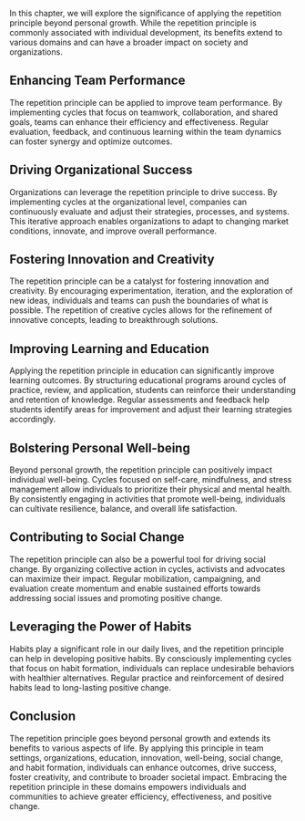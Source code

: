 
In this chapter, we will explore the significance of applying the repetition principle beyond personal growth. While the repetition principle is commonly associated with individual development, its benefits extend to various domains and can have a broader impact on society and organizations.

## Enhancing Team Performance

The repetition principle can be applied to improve team performance. By implementing cycles that focus on teamwork, collaboration, and shared goals, teams can enhance their efficiency and effectiveness. Regular evaluation, feedback, and continuous learning within the team dynamics can foster synergy and optimize outcomes.

## Driving Organizational Success

Organizations can leverage the repetition principle to drive success. By implementing cycles at the organizational level, companies can continuously evaluate and adjust their strategies, processes, and systems. This iterative approach enables organizations to adapt to changing market conditions, innovate, and improve overall performance.

## Fostering Innovation and Creativity

The repetition principle can be a catalyst for fostering innovation and creativity. By encouraging experimentation, iteration, and the exploration of new ideas, individuals and teams can push the boundaries of what is possible. The repetition of creative cycles allows for the refinement of innovative concepts, leading to breakthrough solutions.

## Improving Learning and Education

Applying the repetition principle in education can significantly improve learning outcomes. By structuring educational programs around cycles of practice, review, and application, students can reinforce their understanding and retention of knowledge. Regular assessments and feedback help students identify areas for improvement and adjust their learning strategies accordingly.

## Bolstering Personal Well-being

Beyond personal growth, the repetition principle can positively impact individual well-being. Cycles focused on self-care, mindfulness, and stress management allow individuals to prioritize their physical and mental health. By consistently engaging in activities that promote well-being, individuals can cultivate resilience, balance, and overall life satisfaction.

## Contributing to Social Change

The repetition principle can also be a powerful tool for driving social change. By organizing collective action in cycles, activists and advocates can maximize their impact. Regular mobilization, campaigning, and evaluation create momentum and enable sustained efforts towards addressing social issues and promoting positive change.

## Leveraging the Power of Habits

Habits play a significant role in our daily lives, and the repetition principle can help in developing positive habits. By consciously implementing cycles that focus on habit formation, individuals can replace undesirable behaviors with healthier alternatives. Regular practice and reinforcement of desired habits lead to long-lasting positive change.

## Conclusion

The repetition principle goes beyond personal growth and extends its benefits to various aspects of life. By applying this principle in team settings, organizations, education, innovation, well-being, social change, and habit formation, individuals can enhance outcomes, drive success, foster creativity, and contribute to broader societal impact. Embracing the repetition principle in these domains empowers individuals and communities to achieve greater efficiency, effectiveness, and positive change.
